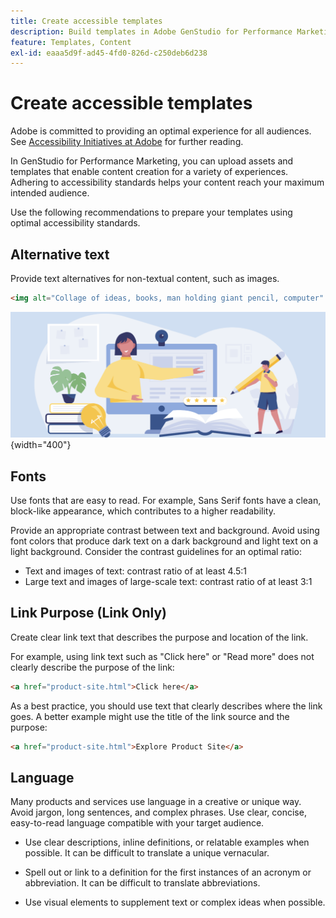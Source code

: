 ```yaml
---
title: Create accessible templates
description: Build templates in Adobe GenStudio for Performance Marketing that are capable of reaching more of your audience and providing an optimal experience.
feature: Templates, Content
exl-id: eaaa5d9f-ad45-4fd0-826d-c250deb6d238
---
```

# Create accessible templates

Adobe is committed to providing an optimal experience for all audiences. See [Accessibility Initiatives at Adobe](https://www.adobe.com/trust/accessibility/initiatives.html) for further reading.

In GenStudio for Performance Marketing, you can upload assets and templates that enable content creation for a variety of experiences. Adhering to accessibility standards helps your content reach your maximum intended audience.

Use the following recommendations to prepare your templates using optimal accessibility standards.

## Alternative text

Provide text alternatives for non-textual content, such as images.

```html
<img alt="Collage of ideas, books, man holding giant pencil, computer" src="card-create-assets.png">
```

![Collage of ideas, books, man holding giant pencil, computer](../../assets/card-create-assets.png){width="400"}

## Fonts

Use fonts that are easy to read. For example, Sans Serif fonts have a clean, block-like appearance, which contributes to a higher readability.

Provide an appropriate contrast between text and background. Avoid using font colors that produce dark text on a dark background and light text on a light background. Consider the contrast guidelines for an optimal ratio:

- Text and images of text: contrast ratio of at least 4.5:1
- Large text and images of large-scale text: contrast ratio of at least 3:1

## Link Purpose (Link Only)

Create clear link text that describes the purpose and location of the link.

For example, using link text such as "Click here" or "Read more" does not clearly describe the purpose of the link:

```html
<a href="product-site.html">Click here</a>
```

As a best practice, you should use text that clearly describes where the link goes. A better example might use the title of the link source and the purpose:

```html
<a href="product-site.html">Explore Product Site</a>
```

## Language

Many products and services use language in a creative or unique way. Avoid jargon, long sentences, and complex phrases. Use clear, concise, easy-to-read language compatible with your target audience.

- Use clear descriptions, inline definitions, or relatable examples when possible. It can be difficult to translate a unique vernacular.

- Spell out or link to a definition for the first instances of an acronym or abbreviation. It can be difficult to translate abbreviations.

- Use visual elements to supplement text or complex ideas when possible.
